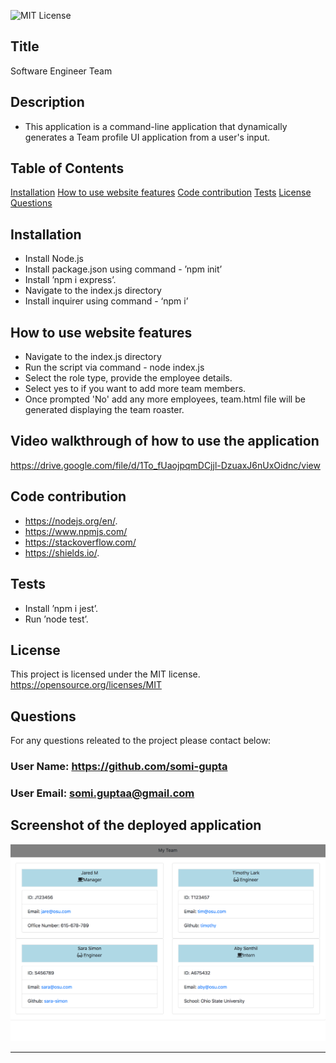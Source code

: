 ![MIT License](https://img.shields.io/badge/license-MIT-green?raw=true)  
  
## Title 
Software Engineer Team 

## Description 
- This application is a command-line application that dynamically generates a Team profile UI application from a user's input.

## Table of Contents
[Installation](#installation)
[How to use website features](#how-to-use-website-features)
[Code contribution](#code-contribution)
[Tests](#tests)
[License](#license)
[Questions](#questions)

## Installation
- Install Node.js  
- Install package.json using command - ’npm init’
- Install ’npm i express’.
- Navigate to the index.js directory 
- Install inquirer using command - ‘npm i’ 

## How to use website features
- Navigate to the index.js directory 
- Run the script via command -  node index.js  
- Select the role type, provide the employee details.
- Select yes to if you want to add more team members.
- Once prompted 'No' add any more employees, team.html file will be generated displaying the team roaster.

## Video walkthrough of how to use the application
https://drive.google.com/file/d/1To_fUaojpqmDCjjl-DzuaxJ6nUxOidnc/view 

## Code contribution
- https://nodejs.org/en/. 
- https://www.npmjs.com/  
- https://stackoverflow.com/ 
- https://shields.io/. 

## Tests
- Install ’npm i jest’.
- Run ’node test’.

## License
This project is licensed under the MIT license. https://opensource.org/licenses/MIT

## Questions
For any questions releated to the project please contact below:
### User Name:  https://github.com/somi-gupta
### User Email: somi.guptaa@gmail.com

## Screenshot of the deployed application
![Team](./assets/images/Application-screenshot.jpg?raw=true)

---    
